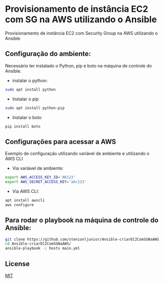 # Provisionamento de instância EC2 com SG na AWS utilizando o Ansible

Provisionamento de instância EC2 com Security Group na AWS utilizando o Ansible

## Configuração do ambiente:

Necessário ter instalado o Python, pip e boto na máquina de controle do Ansible.

- instalar o python:

```bash
sudo apt install python
```
- Instalar o pip
```bash
sudo apt install python-pip
```
- Instalar o boto
```bash
pip install boto
```

 
## Configurações para acessar a AWS

Exemplo de configuração utilizando variável de ambiente e utilizando o AWS CLI

- Via variável de ambiente:

```bash
export AWS_ACCESS_KEY_ID='AK123'
export AWS_SECRET_ACCESS_KEY='abc123'
```

- Via AWS CLI:

```bash
apt install awscli
aws configure
```


## Para rodar o playbook na máquina de controle do Ansible:

```bash
git clone https://github.com/stenionljunior/Ansible-criarEC2ComSGNaAWS.git
cd Ansible-criarEC2ComSGNaAWS/
ansible-playbook -i hosts main.yml
```

## License
[MIT](https://choosealicense.com/licenses/mit/)
